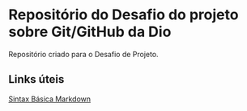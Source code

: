 # Repositório do Desafio do projeto sobre Git/GitHub da Dio
Repositório criado para o Desafio de Projeto.


## Links úteis
[Sintax Básica Markdown](https://www.markdownguide.org/basic-syntax/)
